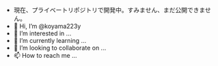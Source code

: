 - 現在、プライベートリポジトリで開発中。すみません、まだ公開できません。
- 👋 Hi, I’m @koyama223y
- 👀 I’m interested in ...
- 🌱 I’m currently learning ...
- 💞️ I’m looking to collaborate on ...
- 📫 How to reach me ...

<!---
koyama223y/koyama223y is a ✨ special ✨ repository because its `README.md` (this file) appears on your GitHub profile.
You can click the Preview link to take a look at your changes.
--->
